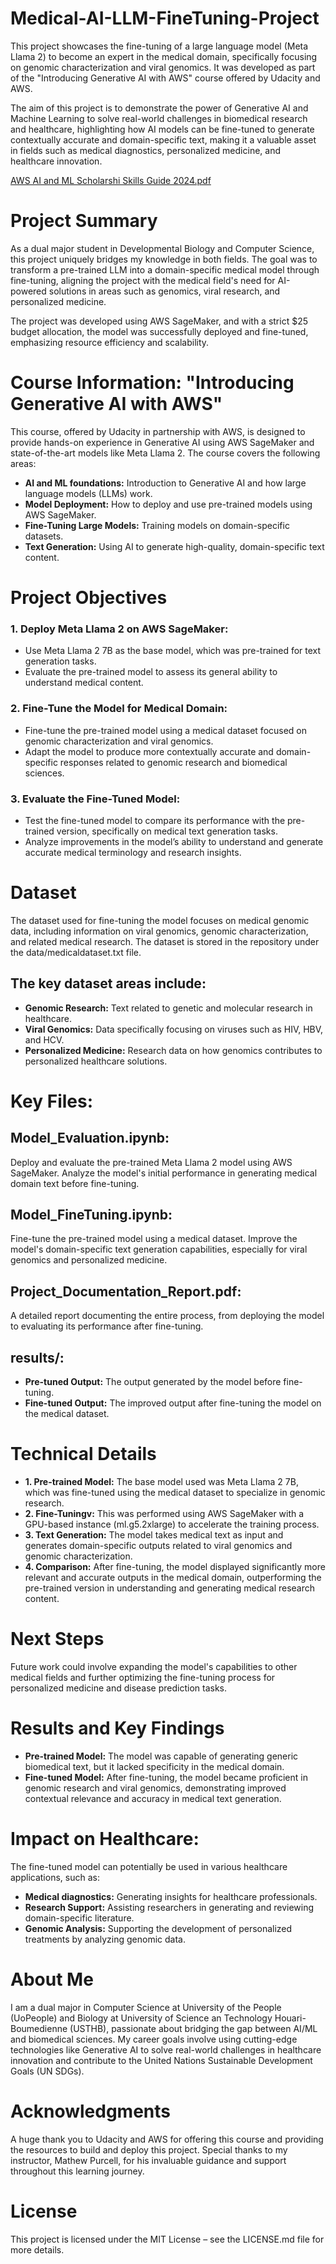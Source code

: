 # Medical-AI-LLM-FineTuning-Project
This project showcases the fine-tuning of a large language model (Meta Llama 2) to become an expert in the medical domain, specifically focusing on genomic characterization and viral genomics. It was developed as part of the "Introducing Generative AI with AWS" course offered by Udacity and AWS.

The aim of this project is to demonstrate the power of Generative AI and Machine Learning to solve real-world challenges in biomedical research and healthcare, highlighting how AI models can be fine-tuned to generate contextually accurate and domain-specific text, making it a valuable asset in fields such as medical diagnostics, personalized medicine, and healthcare innovation.

[AWS AI and ML Scholarshi Skills Guide 2024.pdf](https://github.com/user-attachments/files/17179438/AWS.AI.and.ML.Scholarshi.Skills.Guide.2024.pdf)

# Project Summary
As a dual major student in Developmental Biology and Computer Science, this project uniquely bridges my knowledge in both fields. The goal was to transform a pre-trained LLM into a domain-specific medical model through fine-tuning, aligning the project with the medical field's need for AI-powered solutions in areas such as genomics, viral research, and personalized medicine.

The project was developed using AWS SageMaker, and with a strict $25 budget allocation, the model was successfully deployed and fine-tuned, emphasizing resource efficiency and scalability.

# Course Information: "Introducing Generative AI with AWS"
This course, offered by Udacity in partnership with AWS, is designed to provide hands-on experience in Generative AI using AWS SageMaker and state-of-the-art models like Meta Llama 2. The course covers the following areas:

- **AI and ML foundations:** Introduction to Generative AI and how large language models (LLMs) work.
- **Model Deployment:** How to deploy and use pre-trained models using AWS SageMaker.
- **Fine-Tuning Large Models:** Training models on domain-specific datasets.
- **Text Generation:** Using AI to generate high-quality, domain-specific text content.

# Project Objectives
### 1. Deploy Meta Llama 2 on AWS SageMaker:
- Use Meta Llama 2 7B as the base model, which was pre-trained for text generation tasks.
- Evaluate the pre-trained model to assess its general ability to understand medical content.

### 2. Fine-Tune the Model for Medical Domain:
- Fine-tune the pre-trained model using a medical dataset focused on genomic characterization and viral genomics.
- Adapt the model to produce more contextually accurate and domain-specific responses related to genomic research and biomedical sciences.

### 3. Evaluate the Fine-Tuned Model:
- Test the fine-tuned model to compare its performance with the pre-trained version, specifically on medical text generation tasks.
- Analyze improvements in the model’s ability to understand and generate accurate medical terminology and research insights.

# Dataset
The dataset used for fine-tuning the model focuses on medical genomic data, including information on viral genomics, genomic characterization, and related medical research. The dataset is stored in the repository under the data/medicaldataset.txt file.

## The key dataset areas include:
- **Genomic Research:** Text related to genetic and molecular research in healthcare.
- **Viral Genomics:** Data specifically focusing on viruses such as HIV, HBV, and HCV.
- **Personalized Medicine:** Research data on how genomics contributes to personalized healthcare solutions.

# Key Files:
## Model_Evaluation.ipynb:
Deploy and evaluate the pre-trained Meta Llama 2 model using AWS SageMaker.
Analyze the model's initial performance in generating medical domain text before fine-tuning.

## Model_FineTuning.ipynb:
Fine-tune the pre-trained model using a medical dataset.
Improve the model's domain-specific text generation capabilities, especially for viral genomics and personalized medicine.

## Project_Documentation_Report.pdf:
A detailed report documenting the entire process, from deploying the model to evaluating its performance after fine-tuning.

## results/:
- **Pre-tuned Output:** The output generated by the model before fine-tuning.
- **Fine-tuned Output:** The improved output after fine-tuning the model on the medical dataset.

# Technical Details
- **1. Pre-trained Model:** The base model used was Meta Llama 2 7B, which was fine-tuned using the medical dataset to specialize in genomic research.
- **2. Fine-Tuningv:** This was performed using AWS SageMaker with a GPU-based instance (ml.g5.2xlarge) to accelerate the training process.
- **3. Text Generation:** The model takes medical text as input and generates domain-specific outputs related to viral genomics and genomic characterization.
- **4. Comparison:** After fine-tuning, the model displayed significantly more relevant and accurate outputs in the medical domain, outperforming the pre-trained version in understanding and generating medical research content.

# Next Steps
Future work could involve expanding the model's capabilities to other medical fields and further optimizing the fine-tuning process for personalized medicine and disease prediction tasks.

# Results and Key Findings
- **Pre-trained Model:** The model was capable of generating generic biomedical text, but it lacked specificity in the medical domain.
- **Fine-tuned Model:** After fine-tuning, the model became proficient in genomic research and viral genomics, demonstrating improved contextual relevance and accuracy in medical text generation.

# Impact on Healthcare:
The fine-tuned model can potentially be used in various healthcare applications, such as:
- **Medical diagnostics:** Generating insights for healthcare professionals.
- **Research Support:** Assisting researchers in generating and reviewing domain-specific literature.
- **Genomic Analysis:** Supporting the development of personalized treatments by analyzing genomic data.

# About Me
I am a dual major in Computer Science at University of the People (UoPeople) and Biology at University of Science an Technology Houari-Boumedienne (USTHB), passionate about bridging the gap between AI/ML and biomedical sciences. My career goals involve using cutting-edge technologies like Generative AI to solve real-world challenges in healthcare innovation and contribute to the United Nations Sustainable Development Goals (UN SDGs).

# Acknowledgments
A huge thank you to Udacity and AWS for offering this course and providing the resources to build and deploy this project.
Special thanks to my instructor, Mathew Purcell, for his invaluable guidance and support throughout this learning journey.

# License
This project is licensed under the MIT License – see the LICENSE.md file for more details.
